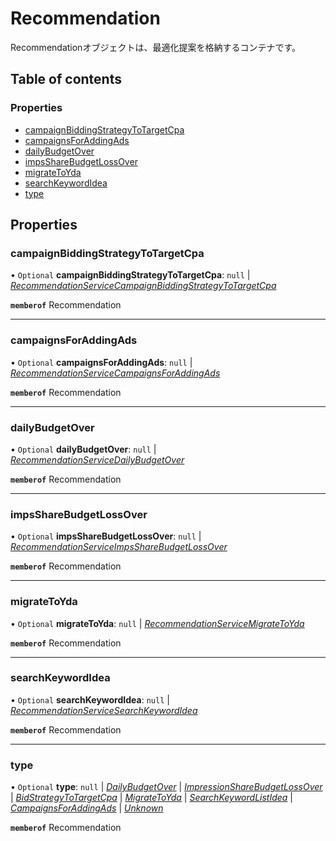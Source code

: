 # Recommendation


<div lang=\"ja\">Recommendationオブジェクトは、最適化提案を格納するコンテナです。</div> 

## Table of contents

### Properties

- [campaignBiddingStrategyToTargetCpa](recommendation.md#campaignbiddingstrategytotargetcpa)
- [campaignsForAddingAds](recommendation.md#campaignsforaddingads)
- [dailyBudgetOver](recommendation.md#dailybudgetover)
- [impsShareBudgetLossOver](recommendation.md#impssharebudgetlossover)
- [migrateToYda](recommendation.md#migratetoyda)
- [searchKeywordIdea](recommendation.md#searchkeywordidea)
- [type](recommendation.md#type)

## Properties

### campaignBiddingStrategyToTargetCpa

• `Optional` **campaignBiddingStrategyToTargetCpa**: ``null`` \| [*RecommendationServiceCampaignBiddingStrategyToTargetCpa*](recommendationservicecampaignbiddingstrategytotargetcpa.md)

**`memberof`** Recommendation

___

### campaignsForAddingAds

• `Optional` **campaignsForAddingAds**: ``null`` \| [*RecommendationServiceCampaignsForAddingAds*](recommendationservicecampaignsforaddingads.md)

**`memberof`** Recommendation

___

### dailyBudgetOver

• `Optional` **dailyBudgetOver**: ``null`` \| [*RecommendationServiceDailyBudgetOver*](recommendationservicedailybudgetover.md)

**`memberof`** Recommendation

___

### impsShareBudgetLossOver

• `Optional` **impsShareBudgetLossOver**: ``null`` \| [*RecommendationServiceImpsShareBudgetLossOver*](recommendationserviceimpssharebudgetlossover.md)

**`memberof`** Recommendation

___

### migrateToYda

• `Optional` **migrateToYda**: ``null`` \| [*RecommendationServiceMigrateToYda*](recommendationservicemigratetoyda.md)

**`memberof`** Recommendation

___

### searchKeywordIdea

• `Optional` **searchKeywordIdea**: ``null`` \| [*RecommendationServiceSearchKeywordIdea*](recommendationservicesearchkeywordidea.md)

**`memberof`** Recommendation

___

### type

• `Optional` **type**: ``null`` \| [*DailyBudgetOver*](./enums/recommendationservicetype.md#dailybudgetover) \| [*ImpressionShareBudgetLossOver*](./enums/recommendationservicetype.md#impressionsharebudgetlossover) \| [*BidStrategyToTargetCpa*](./enums/recommendationservicetype.md#bidstrategytotargetcpa) \| [*MigrateToYda*](./enums/recommendationservicetype.md#migratetoyda) \| [*SearchKeywordListIdea*](./enums/recommendationservicetype.md#searchkeywordlistidea) \| [*CampaignsForAddingAds*](./enums/recommendationservicetype.md#campaignsforaddingads) \| [*Unknown*](./enums/recommendationservicetype.md#unknown)

**`memberof`** Recommendation
